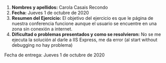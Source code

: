 1. **Nombres y apellidos:** Carola Casais Recondo
2. **Fecha:** Jueves 1 de octubre de 2020
3. **Resumen del Ejercicio:** El objetivo del ejercicio es que le página de nuestra conferencia funcione aunque el usuario se encuentre en una zona sin conexión a internet.
4. **Dificultad o problemas presentados y como se resolvieron:** No se me ejecuta la solución al darle a IIS Express, me da error (al start without debugging no hay problema)

Fecha de entrega: Jueves 1 de octubre de 2020
